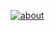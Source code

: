 [![about](https://64.media.tumblr.com/e925a081c313ada91bb12184582f82f1/1c13b5f0e6fe6474-de/s100x200/72062ceb86240f24b22eeab6f19e2a5424cd57fb.gifv)]()
